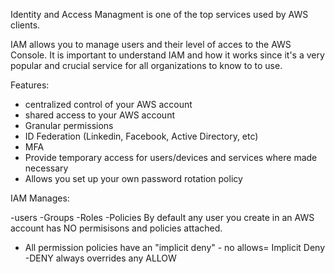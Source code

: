 
Identity and Access Managment is one of the top services used by AWS clients.

IAM allows you to manage users and their level of acces to the AWS Console. It is important to understand IAM and how it works since it's a very popular and crucial service for all organizations to know to to use.


Features: 

- centralized control of your AWS account
- shared access to your AWS account
- Granular permissions
- ID Federation (Linkedin, Facebook, Active Directory, etc)
- MFA
- Provide temporary access for users/devices and services where made necessary
- Allows you set up your own password rotation policy

IAM Manages:

-users
-Groups
-Roles
-Policies
 By default any user you create in an AWS account has NO permisisons and policies attached.
 
 - All permission policies have an "implicit deny" - no allows= Implicit Deny
 -DENY always overrides any ALLOW
 
 
